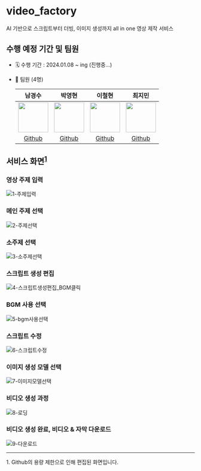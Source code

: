 # video_factory
AI 기반으로  스크립트부터 더빙, 이미지 생성까지 all in one 영상 제작 서비스

## 수행 예정 기간 및 팀원

- 🗓️ 수행 기간 : 2024.01.08 ~ ing (진행중...)

- 👥 팀원 (4명)<br>

    |남경수|박영현|이철현|최지민|
    |:-:|:-:|:-:|:-:|
    |<img src='https://avatars.githubusercontent.com/u/147117427?v=4' height=80 width=80px></img>|<img src='https://avatars.githubusercontent.com/u/72022988?v=4' height=80 width=80px></img>|<img src='https://avatars.githubusercontent.com/u/126049851?v=4' height=80 width=80px></img>|<img src='https://avatars.githubusercontent.com/u/97524127?v=4' height=80 width=80px></img>|
    |[Github](https://github.com/namchaos4809)|[Github](https://github.com/yhp2205)|[Github](https://github.com/collin421)|[Github](https://github.com/timmyeos)|


## 서비스 화면<sup>[1](#footnote_1)</sup> 


### 영상 주제 입력
![1-주제입력](https://github.com/sesac-google-ai-1st/video_factory/assets/97524127/9cdc90f0-2a99-4a83-a793-e699d27b7a69)

### 메인 주제 선택
![2-주제선택](https://github.com/sesac-google-ai-1st/video_factory/assets/97524127/10aa199f-172f-4a34-bc73-d57b56c61f5e)

### 소주제 선택
![3-소주제선택](https://github.com/sesac-google-ai-1st/video_factory/assets/97524127/c7853fdb-7b20-4149-9a07-afc04a749306)

### 스크립트 생성 편집
![4-스크립트생성편집_BGM클릭](https://github.com/sesac-google-ai-1st/video_factory/assets/97524127/cd8bb776-1295-43b3-aac2-9dc5d10c641d)

### BGM 사용 선택
![5-bgm사용선택](https://github.com/sesac-google-ai-1st/video_factory/assets/97524127/d258d731-383d-4608-835f-bc351c1caa54)

### 스크립트 수정
![6-스크립트수정](https://github.com/sesac-google-ai-1st/video_factory/assets/97524127/4c43f835-7e06-4467-8b94-94a8f2850000)

### 이미지 생성 모델 선택
![7-이미지모델선택](https://github.com/sesac-google-ai-1st/video_factory/assets/97524127/71319f8c-ee9f-4492-8bcf-7087b56d64fa)

### 비디오 생성 과정
![8-로딩](https://github.com/sesac-google-ai-1st/video_factory/assets/97524127/06d5e9c6-6281-4180-b05b-1f2d91cf3503)

### 비디오 생성 완료, 비디오 & 자막 다운로드
![9-다운로드](https://github.com/sesac-google-ai-1st/video_factory/assets/97524127/f3bcf1af-16d4-41b4-8ec2-b43f150a45e1)

---

<a name="footnote_1">1.</a> Github의 용량 제한으로 인해 편집된 화면입니다.